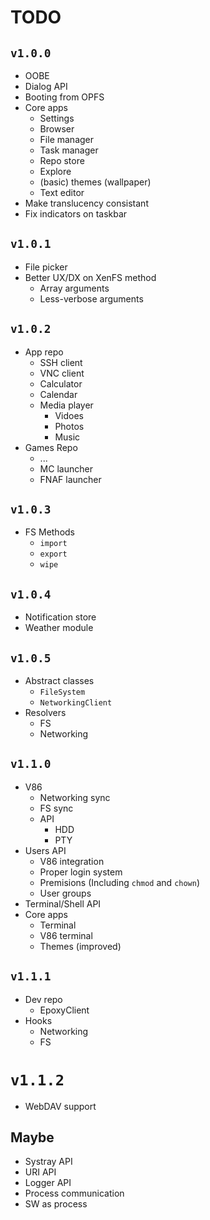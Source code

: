 # TODO
## `v1.0.0`
- OOBE 
- Dialog API
- Booting from OPFS
- Core apps
    - Settings
    - Browser
    - File manager
    - Task manager
    - Repo store
    - Explore
    - (basic) themes (wallpaper)
    - Text editor
- Make translucency consistant
- Fix indicators on taskbar

## `v1.0.1`
- File picker
- Better UX/DX on XenFS method
    - Array arguments
    - Less-verbose arguments

## `v1.0.2`
- App repo
    - SSH client
    - VNC client
    - Calculator
    - Calendar
    - Media player
        - Vidoes
        - Photos
        - Music
- Games Repo
    - ...
    - MC launcher
    - FNAF launcher

## `v1.0.3`
- FS Methods
    - `import`
    - `export`
    - `wipe`

## `v1.0.4`
- Notification store
- Weather module

## `v1.0.5`
- Abstract classes
    - `FileSystem`
    - `NetworkingClient`
- Resolvers
    - FS
    - Networking

## `v1.1.0`
- V86
    - Networking sync
    - FS sync
    - API
        - HDD
        - PTY
- Users API
    - V86 integration
    - Proper login system
    - Premisions (Including `chmod` and `chown`)
    - User groups
- Terminal/Shell API
- Core apps
    - Terminal
    - V86 terminal
    - Themes (improved)

## `v1.1.1`
- Dev repo
    - EpoxyClient
- Hooks
    - Networking
    - FS

# `v1.1.2`
- WebDAV support

## Maybe
- Systray API
- URI API
- Logger API
- Process communication
- SW as process